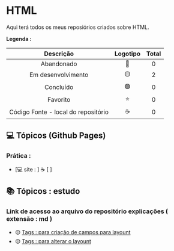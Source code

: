 # HTML
 
<p> Aqui terá todos os meus reposiórios criados sobre HTML. </p>

<strong> Legenda :</strong>

|Descrição | Logotipo   | Total |
|:--: |:--:|:--:|
| Abandonado | 🔴 | 0 |
| Em desenvolvimento    |  🟡  | 2 |
| Concluído    |  🟢  | 0 |
| Favorito | ⭐ | 0 |
| Código Fonte - local do repositório | ☕| 0 |


## 💻 Tópicos (Github Pages) 
### Prática : 
* [💻 site :  ] ☕ [ ]


## 📚 Tópicos : estudo   
### Link de acesso ao arquivo do repositório explicaçôes ( extensão : md ) 
* 🟡 [Tags :  para criação de campos para layount ](https://github.com/LeandroPereira2603/HTML/blob/main/explica%C3%A7%C3%B5es/tags-para-criar-campo-layout.md)
* 🟡 [Tags :  para alterar o layount](https://github.com/LeandroPereira2603/HTML/blob/main/explica%C3%A7%C3%B5es/tags-para-criar-campo-layout.md)

